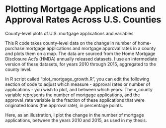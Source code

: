 # Plotting Mortgage Applications and Approval Rates Across U.S. Counties
County-level plots of U.S. mortgage applications and variables

This R code takes county-level data on the change in number of home-purchase mortgage applications and mortgage approval rates in a county and plots them on a map. The data are sourced from the Home Mortgage Disclosure Act’s (HMDA) annually released datasets. I use an intermediate version of these datasets, for years 2010 through 2015, aggregated to the county level.

In R script called “plot_mortgage_growth.R”, you can edit the following section of code to adjust which measure - approval rates or number of applications - you wish to plot, and between which years. The n_county variable represents the number of mortgage applications, and the approval_rate variable is the fraction of these applications that were originated loans (the approval rate), in percentage points.

Here, as an illustration, I plot the change in the number of mortgage applications, between the years 2010 and 2015, as used in my thesis.
